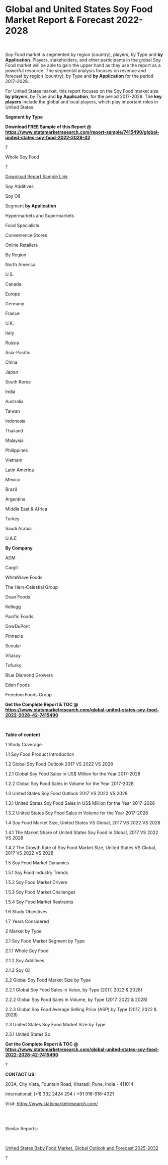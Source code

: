 <h1>Global and United States Soy Food Market Report & Forecast 2022-2028</h1><br/><p>Soy Food market is segmented by region (country), players, by Type and <strong>by Application</strong>. Players, stakeholders, and other participants in the global Soy Food market will be able to gain the upper hand as they use the report as a powerful resource. The segmental analysis focuses on revenue and forecast by region (country), by Type and <strong>by Application</strong> for the period 2017-2028.</p>
 
 
 
 <p>For United States market, this report focuses on the Soy Food market size <strong>by players</strong>, by Type and <strong>by Application</strong>, for the period 2017-2028. The <strong>key players</strong> include the global and local players, which play important roles in United States.</p>
 
 
 
 <p><strong>Segment by Type</strong></p>
 
 
 
 <div><b>Download FREE Sample of this Report @ <a href="https://www.statsmarketresearch.com/download-free-sample/7415490/global-united-states-soy-food-2022-2028-42">https://www.statsmarketresearch.com/report-sample/7415490/global-united-states-soy-food-2022-2028-42</a></b></div>
 
 
 
 <p>? </p>
 
 
 
 <p>Whole Soy Food</p>
 
 
 
 <p>? </p>
 
 
 
 <p><a href="https://www.statsmarketresearch.com/download-free-sample/7415490/global-united-states-soy-food-2022-2028-42">Download Report Sample Link</a></p>
 
 
 
 <p>Soy Additives</p>
 
 
 
 <p>Soy Oil</p>
 
 
 
 <p>Segment <strong>by Application</strong></p>
 
 
 
 <p>Hypermarkets and Supermarkets</p>
 
 
 
 <p>Food Specialists</p>
 
 
 
 <p>Convenience Stores</p>
 
 
 
 <p>Online Retailers</p>
 
 
 
 <p>By Region</p>
 
 
 
 <p>North America</p>
 
 
 
 <p>U.S.</p>
 
 
 
 <p>Canada</p>
 
 
 
 <p>Europe</p>
 
 
 
 <p>Germany</p>
 
 
 
 <p>France</p>
 
 
 
 <p>U.K.</p>
 
 
 
 <p>Italy</p>
 
 
 
 <p>Russia</p>
 
 
 
 <p>Asia-Pacific</p>
 
 
 
 <p>China</p>
 
 
 
 <p>Japan</p>
 
 
 
 <p>South Korea</p>
 
 
 
 <p>India</p>
 
 
 
 <p>Australia</p>
 
 
 
 <p>Taiwan</p>
 
 
 
 <p>Indonesia</p>
 
 
 
 <p>Thailand</p>
 
 
 
 <p>Malaysia</p>
 
 
 
 <p>Philippines</p>
 
 
 
 <p>Vietnam</p>
 
 
 
 <p>Latin America</p>
 
 
 
 <p>Mexico</p>
 
 
 
 <p>Brazil</p>
 
 
 
 <p>Argentina</p>
 
 
 
 <p>Middle East & Africa</p>
 
 
 
 <p>Turkey</p>
 
 
 
 <p>Saudi Arabia</p>
 
 
 
 <p>U.A.E</p>
 
 
 
 <p><strong>By Company</strong></p>
 
 
 
 <p>ADM</p>
 
 
 
 <p>Cargill</p>
 
 
 
 <p>WhiteWave Foods</p>
 
 
 
 <p>The Hein-Celestial Group</p>
 
 
 
 <p>Dean Foods</p>
 
 
 
 <p>Kellogg</p>
 
 
 
 <p>Pacific Foods</p>
 
 
 
 <p>DowDuPont</p>
 
 
 
 <p>Pinnacle</p>
 
 
 
 <p>Scoular</p>
 
 
 
 <p>Vitasoy</p>
 
 
 
 <p>Tofurky</p>
 
 
 
 <p>Blue Diamond Growers</p>
 
 
 
 <p>Eden Foods</p>
 
 
 
 <p>Freedom Foods Group</p>
 
 
 
 <div><b>Get the Complete Report & TOC @ <a href="https://www.statsmarketresearch.com/global-united-states-soy-food-2022-2028-42-7415490">https://www.statsmarketresearch.com/global-united-states-soy-food-2022-2028-42-7415490</a></b></div>
 
 
 
 <p><br />
 
 <b>Table of content</b></p>
 
 
 
 <p>1 Study Coverage<br />
 
 1.1 Soy Food Product Introduction<br />
 
 1.2 Global Soy Food Outlook 2017 VS 2022 VS 2028<br />
 
 1.2.1 Global Soy Food Sales in US$ Million for the Year 2017-2028<br />
 
 1.2.2 Global Soy Food Sales in Volume for the Year 2017-2028<br />
 
 1.3 United States Soy Food Outlook 2017 VS 2022 VS 2028<br />
 
 1.3.1 United States Soy Food Sales in US$ Million for the Year 2017-2028<br />
 
 1.3.2 United States Soy Food Sales in Volume for the Year 2017-2028<br />
 
 1.4 Soy Food Market Size, United States VS Global, 2017 VS 2022 VS 2028<br />
 
 1.4.1 The Market Share of United States Soy Food in Global, 2017 VS 2022 VS 2028<br />
 
 1.4.2 The Growth Rate of Soy Food Market Size, United States VS Global, 2017 VS 2022 VS 2028<br />
 
 1.5 Soy Food Market Dynamics<br />
 
 1.5.1 Soy Food Industry Trends<br />
 
 1.5.2 Soy Food Market Drivers<br />
 
 1.5.3 Soy Food Market Challenges<br />
 
 1.5.4 Soy Food Market Restraints<br />
 
 1.6 Study Objectives<br />
 
 1.7 Years Considered<br />
 
 2 Market by Type<br />
 
 2.1 Soy Food Market Segment by Type<br />
 
 2.1.1 Whole Soy Food<br />
 
 2.1.2 Soy Additives<br />
 
 2.1.3 Soy Oil<br />
 
 2.2 Global Soy Food Market Size by Type<br />
 
 2.2.1 Global Soy Food Sales in Value, by Type (2017, 2022 & 2028)<br />
 
 2.2.2 Global Soy Food Sales in Volume, by Type (2017, 2022 & 2028)<br />
 
 2.2.3 Global Soy Food Average Selling Price (ASP) by Type (2017, 2022 & 2028)<br />
 
 2.3 United States Soy Food Market Size by Type<br />
 
 2.3.1 United States So</p>
 
 
 
 <div><b>Get the Complete Report & TOC @ <a href="https://www.statsmarketresearch.com/global-united-states-soy-food-2022-2028-42-7415490">https://www.statsmarketresearch.com/global-united-states-soy-food-2022-2028-42-7415490</a></b></div>
 
 
 
 <p>? </p>
 
 
 
 <p><b>CONTACT US:</b><br />
 
 203A, City Vista, Fountain Road, Kharadi, Pune, India - 411014<br />
 
 International: (+1) 332 2424 294 / +91 916-916-4321<br />
 
 Visit: <a href="https://www.statsmarketresearch.com/">https://www.statsmarketresearch.com/</a><br />
 
 <br />
 
 <br />
 
 Similar Reports:<br />
 
 <br />
 
 <a href="https://www.statsmarketresearch.com/global-united-states-baby-food-forecast-2025-2032-398-8030803">United States Baby Food Market, Global Outlook and Forecast 2025-2032</a><br />
 
 ? </p>